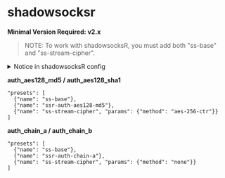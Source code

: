# shadowsocksr

**Minimal Version Required: v2.x**

> NOTE: To work with shadowsocksR, you must add both "ss-base" and "ss-stream-cipher".

<details>
  <summary>Notice in shadowsocksR config</summary>

  ```
  {
    ...
    "method": "aes-128-ctr",
    "protocol": "auth_aes128_md5",
    "protocol_param": "", // protocol_param must be empty
    "obfs": "plain", // obfs must be "plain"
    "obfs_param": "",
    ...
  }
  ```

</details>

**auth_aes128_md5 / auth_aes128_sha1**

```
"presets": [
  {"name": "ss-base"},
  {"name": "ssr-auth-aes128-md5"},
  {"name": "ss-stream-cipher", "params": {"method": "aes-256-ctr"}}
]
```

**auth_chain_a / auth_chain_b**

```
"presets": [
  {"name": "ss-base"},
  {"name": "ssr-auth-chain-a"},
  {"name": "ss-stream-cipher", "params": {"method": "none"}}
]
```

